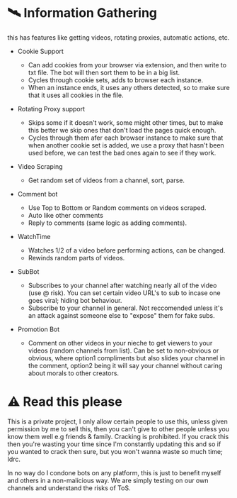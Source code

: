 # 🛰️ Information Gathering
this has features like getting videos, rotating proxies, automatic actions, etc.
- Cookie Support
  - Can add cookies from your browser via extension, and then write to txt file. The bot will then sort them to be in a big list.
  - Cycles through cookie sets, adds to browser each instance.
  - When an instance ends, it uses any others detected, so to make sure that it uses all cookies in the file.

- Rotating Proxy support
  - Skips some if it doesn't work, some might other times, but to make this better we skip ones that don't load the pages quick enough.
  - Cycles through them afer each browser instance to make sure that when another cookie set is added, we use a proxy that hasn't been used before, we can test the bad ones again to see if they work.
- Video Scraping
  - Get random set of videos from a channel, sort, parse.
 
- Comment bot
  - Use Top to Bottom or Random comments on videos scraped.
  - Auto like other comments
  - Reply to comments (same logic as adding comments).
    
- WatchTime
  - Watches 1/2 of a video before performing actions, can be changed.
  - Rewinds random parts of videos.
    
- SubBot
  - Subscribes to your channel after watching nearly all of the video (use @ risk).
    You can set certain video URL's to sub to incase one goes viral; hiding bot behaviour.
  - Subscribe to your channel in general.
    Not reccomended unless it's an attack against someone else to "expose" them for fake subs.
    
- Promotion Bot
  - Comment on other videos in your nieche to get viewers to your videos (random channels from list).
    Can be set to non-obvious or obvious, where option1 compliments but also slides your channel in the comment, option2 being it will say your channel without caring about morals to other creators.

# ⚠️ Read this please
This is a private project, I only allow certain people to use this, unless given permission by me to sell this, then you can't give to other people unless you know them well e.g friends & family.
Cracking is prohibited. If you crack this then you're wasting your time since I'm constantly updating this and so if you wanted to crack then sure, but you won't wanna waste so much time; Idrc.

In no way do I condone bots on any platform, this is just to benefit myself and others in a non-malicious way. We are simply testing on our own channels and understand the risks of ToS.
